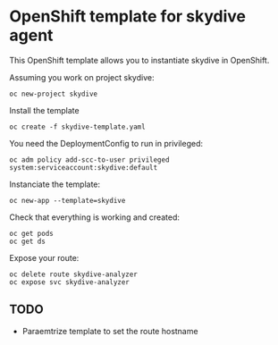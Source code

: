 # OpenShift template for skydive agent

This OpenShift template allows you to instantiate skydive in OpenShift.

Assuming you work on project skydive:

```
oc new-project skydive
```

Install the template

```
oc create -f skydive-template.yaml
```

You need the DeploymentConfig to run in privileged:

```
oc adm policy add-scc-to-user privileged system:serviceaccount:skydive:default
```

Instanciate the template:

```
oc new-app --template=skydive
```

Check that everything is working and created:

```
oc get pods
oc get ds
```

Expose your route:

```
oc delete route skydive-analyzer
oc expose svc skydive-analyzer
```

## TODO
* Paraemtrize template to set the route hostname

